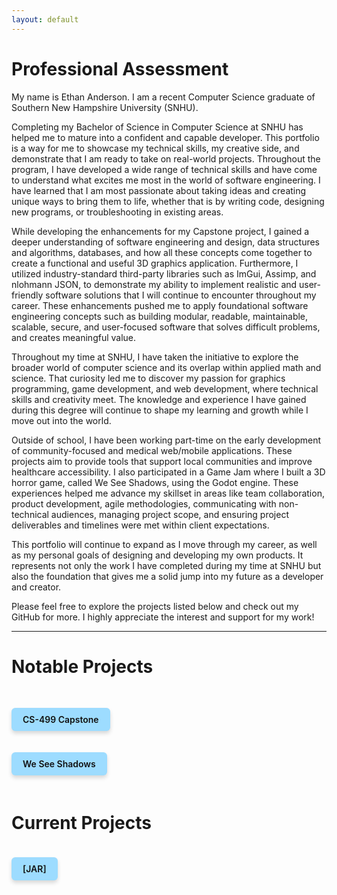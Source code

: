 ```yaml
---
layout: default
---
```


# Professional Assessment

My name is Ethan Anderson. I am a recent Computer Science graduate of Southern New Hampshire University (SNHU).

Completing my Bachelor of Science in Computer Science at SNHU has helped me to mature into a confident and capable developer. This portfolio is a way for me to showcase my technical skills, my creative side, and demonstrate that I am ready to take on real-world projects. Throughout the program, I have developed a wide range of technical skills and have come to understand what excites me most in the world of software engineering.  I have learned that I am most passionate about taking ideas and creating unique ways to bring them to life, whether that is by writing code, designing new programs, or troubleshooting in existing areas. 

While developing the enhancements for my Capstone project, I gained a deeper understanding of software engineering and design, data structures and algorithms, databases, and how all these concepts come together to create a functional and useful 3D graphics application. Furthermore, I utilized industry-standard third-party libraries such as ImGui, Assimp, and nlohmann JSON, to demonstrate my ability to implement realistic and user-friendly software solutions that I will continue to encounter throughout my career. These enhancements pushed me to apply foundational software engineering concepts such as building modular, readable, maintainable, scalable, secure, and user-focused software that solves difficult problems, and creates meaningful value.

Throughout my time at SNHU, I have taken the initiative to explore the broader world of computer science and its overlap within applied math and science. That curiosity led me to discover my passion for graphics programming, game development, and web development, where technical skills and creativity meet. The knowledge and experience I have gained during this degree will continue to shape my learning and growth while I move out into the world.

Outside of school, I have been working part-time on the early development of community-focused and medical web/mobile applications. These projects aim to provide tools that support local communities and improve healthcare accessibility. I also participated in a Game Jam where I built a 3D horror game, called We See Shadows, using the Godot engine. These experiences helped me advance my skillset in areas like team collaboration, product development, agile methodologies, communicating with non-technical audiences, managing project scope, and ensuring project deliverables and timelines were met within client expectations.

This portfolio will continue to expand as I move through my career, as well as my personal goals of designing and developing my own products. It represents not only the work I have completed during my time at SNHU but also the foundation that gives me a solid jump into my future as a developer and creator.

Please feel free to explore the projects listed below and check out my GitHub for more. I highly appreciate the interest and support for my work! 


---

# Notable Projects

<a href="./capstone.html" class="btn btn-capstone">CS-499 Capstone</a>

<a href="./wss.html" class="btn btn-wss">We See Shadows</a>

# Current Projects

<a href="./jar.html" class="btn btn-splitshell">[JAR]</a>


<style>
  .btn {
    display: inline-block;
    padding: 10px 18px;
    background-color: #9ddcff;
    color: #111;
    font-weight: 600;
    text-decoration: none;
    border-radius: 6px;
    box-shadow: 0 4px 6px rgba(0,0,0,0.15);
    transition: background-color 0.3s ease, transform 0.2s ease;
    margin: 20px 0;
  }
  
  .btn:hover {
    background-color: #6bcaff;
    transform: translateY(-2px);
  }
  
  .btn-capstone {
    margin-top: 30px;
  }

  .btn-wss {
    margin-top: 0px;
  }
</style>

